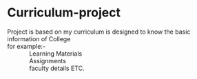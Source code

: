 # Curriculum-project
Project is based on my curriculum is designed to know the basic information of College <br>for example:-<br>&nbsp;&nbsp;&nbsp;&nbsp;&nbsp;&nbsp;&nbsp;&nbsp;&nbsp;&nbsp;&nbsp;&nbsp; Learning Materials<br>&nbsp;&nbsp;&nbsp;&nbsp;&nbsp;&nbsp;&nbsp;&nbsp;&nbsp;&nbsp;&nbsp;&nbsp; Assignments<br>&nbsp;&nbsp;&nbsp;&nbsp;&nbsp;&nbsp;&nbsp;&nbsp;&nbsp;&nbsp;&nbsp;&nbsp; faculty details ETC.
